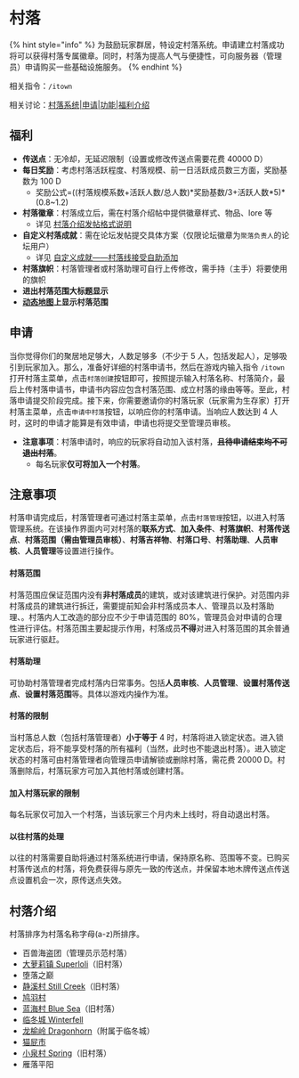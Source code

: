 # 村落

{% hint style="info" %}
为鼓励玩家群居，特设定村落系统。申请建立村落成功将可以获得村落专属徽章。同时，村落为提高人气与便捷性，可向服务器（管理员）申请购买一些基础设施服务。
{% endhint %}

相关指令：`/itown`

相关讨论：[村落系统\|申请\|功能\|福利介绍](https://discuss.imyvm.org/d/242--)

## 福利

* **传送点**：无冷却，无延迟限制（设置或修改传送点需要花费 40000 D）
* **每日奖励**：考虑村落活跃程度、村落规模、前一日活跃成员数三方面，奖励基数为 100 D
  * 奖励公式=\(\(村落规模系数+活跃人数/总人数\)\*奖励基数/3+活跃人数\*5\)\*\(0.8~1.2\)
* **村落徽章**：村落成立后，需在村落介绍帖中提供徽章样式、物品、lore 等
  * 详见 [村落介绍发帖格式说明](https://discuss.imyvm.org/d/37--)
* **自定义村落成就**：需在论坛发帖提交具体方案（仅限论坛徽章为`聚落负责人`的论坛用户）
  * 详见 [自定义成就——村落线接受自助添加](https://discuss.imyvm.org/d/289--)
* **村落旗帜**：村落管理者或村落助理可自行上传修改，需手持（主手）将要使用的旗帜
* **进出村落范围大标题显示**
* [**动态地图**](../plugins/survice.md#dynmap)**上显示村落范围**

## 申请

当你觉得你们的聚居地足够大，人数足够多（不少于 5 人，包括发起人），足够吸引到玩家加入。那么，准备好详细的村落申请书，然后在游戏内输入指令 `/itown` 打开村落主菜单，点击`村落创建`按钮即可，按照提示输入村落名称、村落简介，最后上传村落申请书，申请书内容应包含村落范围、成立村落的缘由等等。至此，村落申请提交阶段完成。接下来，你需要邀请你的村落玩家（玩家需为生存家）打开村落主菜单，点击`申请中村落`按钮，以响应你的村落申请。当响应人数达到 4 人时，这时的申请才能算是有效申请，申请也将提交至管理员审核。

* **注意事项**：村落申请时，响应的玩家将自动加入该村落，~~**且待申请结束均不可退出村落**~~。
  * 每名玩家**仅可将加入一个村落**。

## 注意事项

村落申请完成后，村落管理者可通过村落主菜单，点击`村落管理`按钮，以进入村落管理系统。在该操作界面内可对村落的**联系方式**、**加入条件**、**村落旗帜**、**村落传送点**、**村落范围（需由管理员审核）**、**村落吉祥物**、**村落口号**、**村落助理**、**人员审核**、**人员管理**等设置进行操作。

#### 村落范围

村落范围应保证范围内没有**非村落成员**的建筑，或对该建筑进行保护。对范围内非村落成员的建筑进行拆迁，需要提前知会非村落成员本人、管理员以及村落助理、。村落内人工改造的部分应不少于申请范围的 80%，管理员会对申请的合理性进行评估。村落范围主要起提示作用，村落成员**不得**对进入村落范围的其余普通玩家进行驱赶。

#### 村落助理

可协助村落管理者完成村落内日常事务。包括**人员审核**、**人员管理**、**设置村落传送点**、**设置村落范围**等。具体以游戏内操作为准。

#### 村落的限制

当村落总人数（包括村落管理者）**小于等于** 4 时，村落将进入锁定状态。进入锁定状态后，将不能享受村落的所有福利（当然，此时也不能退出村落）。进入锁定状态的村落可由村落管理者向管理员申请解锁或删除村落，需花费 20000 D。村落删除后，村落玩家方可加入其他村落或创建村落。

#### 加入村落玩家的限制

每名玩家仅可加入一个村落，当该玩家三个月内未上线时，将自动退出村落。

#### 以往村落的处理

以往的村落需要自助将通过村落系统进行申请，保持原名称、范围等不变。已购买村落传送点的村落，将免费获得与原先一致的传送点，并保留本地木牌传送点传送点设置机会一次，原传送点失效。

## 村落介绍

村落排序为村落名称字母\(a-z\)所排序。

* 百兽海盗团（管理员示范村落）
* [大萝莉镇 Superloli](superloli.md)（旧村落）
* 堕落之巅
* [静溪村 Still Creek](still_creek.md)（旧村落）
* [鸠羽村](jiu-yu.md)
* [蓝海村 Blue Sea](blue_sea.md)（旧村落）
* [临冬城 Winterfell](winterfell.md)
* [龙榆岭 Dragonhorn](dragonhorn.md)（附属于临冬城）
* [猫屁市](mao-pi.md)
* [小泉村 Spring](xiao-quan.md)（旧村落）
* 雁落平阳

